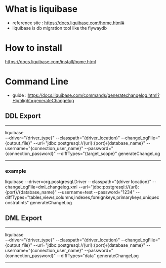 # What is liquibase 
- reference site : https://docs.liquibase.com/home.html#
- liquibase is db migration tool like the flywaydb

# How to install
https://docs.liquibase.com/install/home.html


# Command Line
- guide : https://docs.liquibase.com/commands/generatechangelog.html?Highlight=generateChangelog

## DDL Export
---

liquibase  
--driver="{driver_type}"
--classpath="{driver_location}" 
--changeLogFile="{output_file}"
--url="jdbc:postgresql://{url}:{port}/{database_name}" 
--username="{connection_user_name}" 
--password="{connection_password}" 
--diffTypes="{target_scope}" 
generateChangeLog

--- 

### example
liquibase --driver=org.postgresql.Driver --classpath="{driver location}" --changeLogFile=dml_changelog.xml --url="jdbc:postgresql://{url}:{port}/{database_name}" --username=test --password="1234" --diffTypes="tables,views,columns,indexes,foreignkeys,primarykeys,uniqueconstratints" generateChangeLog
 
## DML Export
---

liquibase  
--driver="{driver_type}"
--classpath="{driver_location}" 
--changeLogFile="{output_file}"
--url="jdbc:postgresql://{url}:{port}/{database_name}" 
--username="{connection_user_name}" 
--password="{connection_password}" 
--diffTypes="data" 
generateChangeLog 

---